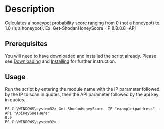 # Description
Calculates a honeypot probability score ranging from 0 (not a honeypot) to 1.0 (is a honeypot). Ex: Get-ShodanHoneyScore -IP 8.8.8.8 -API

## Prerequisites
You will need to have downloaded and installed the script already. Please see [Downloading](https://github.com/simeononsecurity/Shodan_PS#Download) and [Installing](https://github.com/simeononsecurity/Shodan_PS#Install) for further instruction.

## Usage
Run the script by entering the module name with the IP parameter followed by the IP to scan in quotes, then the API parameter followed by the api key in quotes.

```
PS C:\WINDOWS\system32> Get-ShodanHoneyScore -IP "exampleipaddress" -API "ApiKeyGoesHere"
0.0
PS C:\WINDOWS\system32>
```
